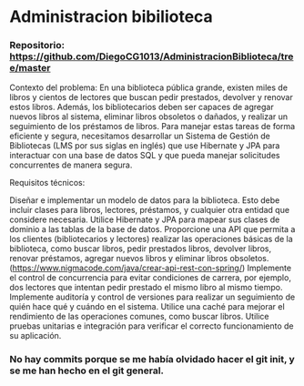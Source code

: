 # Administracion bibilioteca

### Repositorio: https://github.com/DiegoCG1013/AdministracionBiblioteca/tree/master

Contexto del problema: En una biblioteca pública grande, existen miles de libros y cientos de lectores que buscan pedir prestados, devolver y renovar estos libros. Además, los bibliotecarios deben ser capaces de agregar nuevos libros al sistema, eliminar libros obsoletos o dañados, y realizar un seguimiento de los préstamos de libros. Para manejar estas tareas de forma eficiente y segura, necesitamos desarrollar un Sistema de Gestión de Bibliotecas (LMS por sus siglas en inglés) que use Hibernate y JPA para interactuar con una base de datos SQL y que pueda manejar solicitudes concurrentes de manera segura.

Requisitos técnicos:

Diseñar e implementar un modelo de datos para la biblioteca. Esto debe incluir clases para libros, lectores, préstamos, y cualquier otra entidad que considere necesaria.
Utilice Hibernate y JPA para mapear sus clases de dominio a las tablas de la base de datos.
Proporcione una API que permita a los clientes (bibliotecarios y lectores) realizar las operaciones básicas de la biblioteca, como buscar libros, pedir prestados libros, devolver libros, renovar préstamos, agregar nuevos libros y eliminar libros obsoletos.(https://www.nigmacode.com/java/crear-api-rest-con-spring/)
Implemente el control de concurrencia para evitar condiciones de carrera, por ejemplo, dos lectores que intentan pedir prestado el mismo libro al mismo tiempo.
Implemente auditoría y control de versiones para realizar un seguimiento de quién hace qué y cuándo en el sistema.
Utilice una caché para mejorar el rendimiento de las operaciones comunes, como buscar libros.
Utilice pruebas unitarias e integración para verificar el correcto funcionamiento de su aplicación.


### No hay commits porque se me había olvidado hacer el git init, y se me han hecho en el git general.
